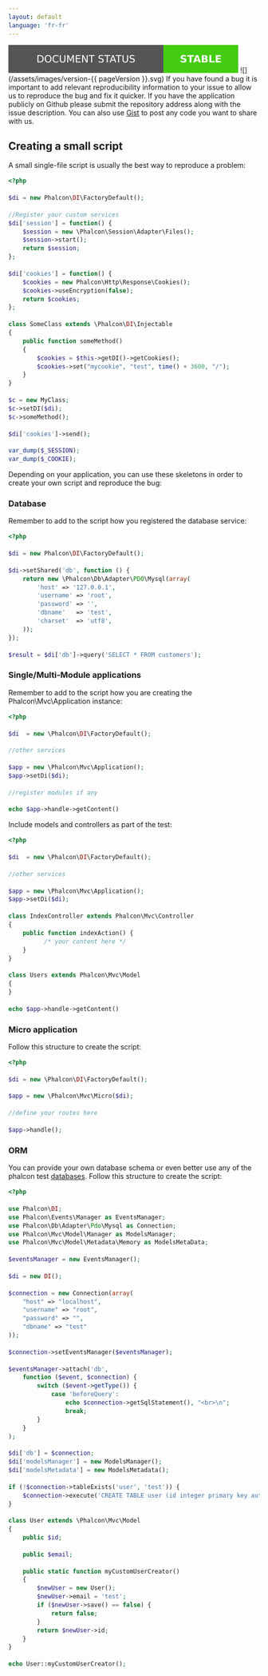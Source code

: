 ```yaml
---
layout: default
language: 'fr-fr'
---
```

![](/assets/images/document-status-stable-success.svg) ![](/assets/images/version-{{ pageVersion }}.svg)
If you have found a bug it is important to add relevant reproducibility information to your issue to allow us to reproduce the bug and fix it quicker. If you have the application publicly on Github please submit the repository address along with the issue description. You can also use [Gist](https://gist.github.com/) to post any code you want to share with us.

<a name="overview"></a>

## Creating a small script

A small single-file script is usually the best way to reproduce a problem:

```php
<?php

$di = new Phalcon\DI\FactoryDefault();

//Register your custom services
$di['session'] = function() {
    $session = new \Phalcon\Session\Adapter\Files();
    $session->start();
    return $session;
};

$di['cookies'] = function() {
    $cookies = new Phalcon\Http\Response\Cookies();
    $cookies->useEncryption(false);
    return $cookies;
};

class SomeClass extends \Phalcon\DI\Injectable
{
    public function someMethod()
    {
        $cookies = $this->getDI()->getCookies();
        $cookies->set("mycookie", "test", time() + 3600, "/");
    }
}

$c = new MyClass;
$c->setDI($di);
$c->someMethod();

$di['cookies']->send();

var_dump($_SESSION);
var_dump($_COOKIE);
```

Depending on your application, you can use these skeletons in order to create your own script and reproduce the bug:

<a name="database"></a>

### Database

Remember to add to the script how you registered the database service:

```php
<?php

$di = new Phalcon\DI\FactoryDefault();

$di->setShared('db', function () {
    return new \Phalcon\Db\Adapter\PDO\Mysql(array(
        'host' => '127.0.0.1',
        'username' => 'root',
        'password' => '',
        'dbname'   => 'test',
        'charset'  => 'utf8',
    ));
});

$result = $di['db']->query('SELECT * FROM customers');

```

<a name="single-multi"></a>

### Single/Multi-Module applications

Remember to add to the script how you are creating the Phalcon\Mvc\Application instance:

```php
<?php

$di  = new \Phalcon\DI\FactoryDefault();

//other services

$app = new \Phalcon\Mvc\Application();
$app->setDi($di);

//register modules if any

echo $app->handle->getContent()

```

Include models and controllers as part of the test:

```php
<?php

$di  = new \Phalcon\DI\FactoryDefault();

//other services

$app = new \Phalcon\Mvc\Application();
$app->setDi($di);

class IndexController extends Phalcon\Mvc\Controller
{
    public function indexAction() { 
          /* your content here */
    }
}

class Users extends Phalcon\Mvc\Model
{
}

echo $app->handle->getContent()

```

<a name="micro"></a>

### Micro application

Follow this structure to create the script:

```php
<?php

$di = new \Phalcon\DI\FactoryDefault();

$app = new \Phalcon\Mvc\Micro($di);

//define your routes here

$app->handle();
```

<a name="orm"></a>

### ORM

You can provide your own database schema or even better use any of the phalcon test [databases](https://github.com/phalcon/cphalcon/tree/master/unit-tests/schemas). Follow this structure to create the script:

```php
<?php

use Phalcon\DI;
use Phalcon\Events\Manager as EventsManager;
use Phalcon\Db\Adapter\Pdo\Mysql as Connection;
use Phalcon\Mvc\Model\Manager as ModelsManager;
use Phalcon\Mvc\Model\Metadata\Memory as ModelsMetaData;

$eventsManager = new EventsManager();

$di = new DI();

$connection = new Connection(array(
    "host" => "localhost",
    "username" => "root",
    "password" => "",
    "dbname" => "test"
));

$connection->setEventsManager($eventsManager);

$eventsManager->attach('db',
    function ($event, $connection) {
        switch ($event->getType()) {
            case 'beforeQuery':
                echo $connection->getSqlStatement(), "<br>\n";
                break;
        }
    }
);

$di['db'] = $connection;
$di['modelsManager'] = new ModelsManager();
$di['modelsMetadata'] = new ModelsMetadata();

if (!$connection->tableExists('user', 'test')) {
    $connection->execute('CREATE TABLE user (id integer primary key auto_increment, email varchar(120) not null)');
}

class User extends \Phalcon\Mvc\Model
{
    public $id;

    public $email;

    public static function myCustomUserCreator()
    {
        $newUser = new User();
        $newUser->email = 'test';
        if ($newUser->save() == false) {
            return false;
        }
        return $newUser->id;        
    }
}

echo User::myCustomUserCreator();
```
